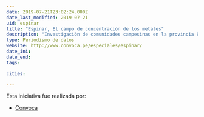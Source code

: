 ```yaml
---
date: 2019-07-21T23:02:24.000Z
date_last_modified: 2019-07-21
uid: espinar
title: "Espinar, El campo de concentración de los metales"
description: "Investigación de comunidades campesinas en la provincia Espinar en Cusco, que viven con excesos de minerales en sus cuerpos al pie de depósitos de desechos mineos de la antigua Xstrata Tintaya, hoy en manos de Glencore, el gigante suizo que controla el 50% del mercado mundial de cobre."
type: Periodismo de datos
website: http://www.convoca.pe/especiales/espinar/
date_ini: 
date_end: 
tags:

cities: 

---
```


Esta iniciativa fue realizada por:

- [Convoca](/organizaciones/convoca)
